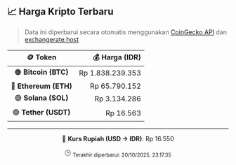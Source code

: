 

<!-- HARGA_KRIPTO -->
## 📈 Harga Kripto Terbaru

> Data ini diperbarui secara otomatis menggunakan [CoinGecko API](https://www.coingecko.com/) dan [exchangerate.host](https://exchangerate.host/)

<div align="center">

| 🪙 Token | 💰 Harga (IDR) |
|:------:|---------------:|
| 🟠 **Bitcoin (BTC)**   | Rp 1.838.239.353 |
| 🔵 **Ethereum (ETH)**  | Rp 65.790.152 |
| 🟣 **Solana (SOL)**    | Rp 3.134.286 |
| 🟢 **Tether (USDT)**   | Rp 16.563 |

---

💱 **Kurs Rupiah (USD → IDR)**: Rp 16.550

🕒 <sub>Terakhir diperbarui: 20/10/2025, 23.17.35</sub>

</div>
<!-- /HARGA_KRIPTO -->